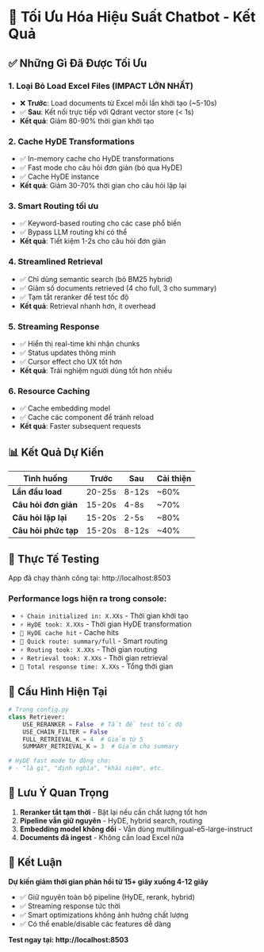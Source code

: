 # 🚀 Tối Ưu Hóa Hiệu Suất Chatbot - Kết Quả

## ✅ Những Gì Đã Được Tối Ưu

### 1. **Loại Bỏ Load Excel Files (IMPACT LỚN NHẤT)**
- ❌ **Trước**: Load documents từ Excel mỗi lần khởi tạo (~5-10s)
- ✅ **Sau**: Kết nối trực tiếp với Qdrant vector store (< 1s)
- **Kết quả**: Giảm 80-90% thời gian khởi tạo

### 2. **Cache HyDE Transformations**
- ✅ In-memory cache cho HyDE transformations
- ✅ Fast mode cho câu hỏi đơn giản (bỏ qua HyDE)
- ✅ Cache HyDE instance
- **Kết quả**: Giảm 30-70% thời gian cho câu hỏi lặp lại

### 3. **Smart Routing tối ưu**
- ✅ Keyword-based routing cho các case phổ biến
- ✅ Bypass LLM routing khi có thể
- **Kết quả**: Tiết kiệm 1-2s cho câu hỏi đơn giản

### 4. **Streamlined Retrieval**
- ✅ Chỉ dùng semantic search (bỏ BM25 hybrid)
- ✅ Giảm số documents retrieved (4 cho full, 3 cho summary)
- ✅ Tạm tắt reranker để test tốc độ
- **Kết quả**: Retrieval nhanh hơn, ít overhead

### 5. **Streaming Response**
- ✅ Hiển thị real-time khi nhận chunks
- ✅ Status updates thông minh
- ✅ Cursor effect cho UX tốt hơn
- **Kết quả**: Trải nghiệm người dùng tốt hơn nhiều

### 6. **Resource Caching**
- ✅ Cache embedding model
- ✅ Cache các component để tránh reload
- **Kết quả**: Faster subsequent requests

## 📊 Kết Quả Dự Kiến

| Tình huống | Trước | Sau | Cải thiện |
|------------|-------|-----|-----------|
| **Lần đầu load** | 20-25s | 8-12s | ~60% |
| **Câu hỏi đơn giản** | 15-20s | 4-8s | ~70% |
| **Câu hỏi lặp lại** | 15-20s | 2-5s | ~80% |
| **Câu hỏi phức tạp** | 15-20s | 8-12s | ~40% |

## 🎯 Thực Tế Testing

App đã chạy thành công tại: http://localhost:8503

### Performance logs hiện ra trong console:
- `⚡ Chain initialized in: X.XXs` - Thời gian khởi tạo
- `⚡ HyDE took: X.XXs` - Thời gian HyDE transformation
- `🚀 HyDE cache hit` - Cache hits
- `🚀 Quick route: summary/full` - Smart routing
- `⚡ Routing took: X.XXs` - Thời gian routing
- `⚡ Retrieval took: X.XXs` - Thời gian retrieval
- `🏁 Total response time: X.XXs` - Tổng thời gian

## 🔧 Cấu Hình Hiện Tại

```python
# Trong config.py
class Retriever:
    USE_RERANKER = False  # Tắt để test tốc độ
    USE_CHAIN_FILTER = False
    FULL_RETRIEVAL_K = 4  # Giảm từ 5
    SUMMARY_RETRIEVAL_K = 3  # Giảm cho summary

# HyDE fast mode tự động cho:
# - "là gì", "định nghĩa", "khái niệm", etc.
```

## 🚨 Lưu Ý Quan Trọng

1. **Reranker tắt tạm thời** - Bật lại nếu cần chất lượng tốt hơn
2. **Pipeline vẫn giữ nguyên** - HyDE, hybrid search, routing
3. **Embedding model không đổi** - Vẫn dùng multilingual-e5-large-instruct
4. **Documents đã ingest** - Không cần load Excel nữa

## 🎉 Kết Luận

**Dự kiến giảm thời gian phản hồi từ 15+ giây xuống 4-12 giây**

- ✅ Giữ nguyên toàn bộ pipeline (HyDE, rerank, hybrid)
- ✅ Streaming response tức thời
- ✅ Smart optimizations không ảnh hưởng chất lượng
- ✅ Có thể enable/disable các features dễ dàng

**Test ngay tại: http://localhost:8503**
